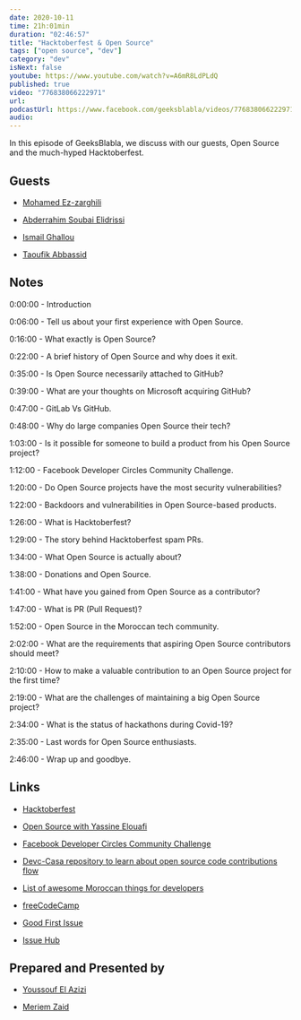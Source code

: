 ```yaml
---
date: 2020-10-11
time: 21h:01min
duration: "02:46:57"
title: "Hacktoberfest & Open Source"
tags: ["open source", "dev"]
category: "dev"
isNext: false
youtube: https://www.youtube.com/watch?v=A6mR8LdPLdQ
published: true
video: "776838066222971"
url:
podcastUrl: https://www.facebook.com/geeksblabla/videos/776838066222971
audio:
---
```


In this episode of GeeksBlabla, we discuss with our guests, Open Source and the much-hyped Hacktoberfest.

## Guests

- [Mohamed Ez-zarghili](https://www.facebook.com/mohamed.ezzarghili)

- [Abderrahim Soubai Elidrissi](https://www.facebook.com/zizwar0nline)

- [Ismail Ghallou](https://twitter.com/smakosh)

- [Taoufik Abbassid](https://twitter.com/taoufikabbassid)

## Notes

0:00:00 - Introduction

0:06:00 - Tell us about your first experience with Open Source.

0:16:00 - What exactly is Open Source?

0:22:00 - A brief history of Open Source and why does it exit.

0:35:00 - Is Open Source necessarily attached to GitHub?

0:39:00 - What are your thoughts on Microsoft acquiring GitHub?

0:47:00 - GitLab Vs GitHub.

0:48:00 - Why do large companies Open Source their tech?

1:03:00 - Is it possible for someone to build a product from his Open Source project?

1:12:00 - Facebook Developer Circles Community Challenge.

1:20:00 - Do Open Source projects have the most security vulnerabilities?

1:22:00 - Backdoors and vulnerabilities in Open Source-based products.

1:26:00 - What is Hacktoberfest?

1:29:00 - The story behind Hacktoberfest spam PRs.

1:34:00 - What Open Source is actually about?

1:38:00 - Donations and Open Source.

1:41:00 - What have you gained from Open Source as a contributor?

1:47:00 - What is PR (Pull Request)?

1:52:00 - Open Source in the Moroccan tech community.

2:02:00 - What are the requirements that aspiring Open Source contributors should meet?

2:10:00 - How to make a valuable contribution to an Open Source project for the first time?

2:19:00 - What are the challenges of maintaining a big Open Source project?

2:34:00 - What is the status of hackathons during Covid-19?

2:35:00 - Last words for Open Source enthusiasts.

2:46:00 - Wrap up and goodbye.

## Links

- [Hacktoberfest](https://hacktoberfest.digitalocean.com/)

- [Open Source with Yassine Elouafi](https://geeksblabla.com/blablas/open-source-with-yassine-elouafi)

- [Facebook Developer Circles Community Challenge](https://developercircles2020.devpost.com/)

- [Devc-Casa repository to learn about open source code contributions flow](https://github.com/DevC-Casa/devc-casa-hacktoberfest)

- [List of awesome Moroccan things for developers](https://github.com/DevC-Casa/awesome-morocco)

- [freeCodeCamp](https://www.freecodecamp.org/)

- [Good First Issue](https://goodfirstissue.dev/)

- [Issue Hub](http://issuehub.io/)

## Prepared and Presented by

- [Youssouf El Azizi](https://elazizi.com/)

- [Meriem Zaid](https://www.facebook.com/MeriemZaid)
